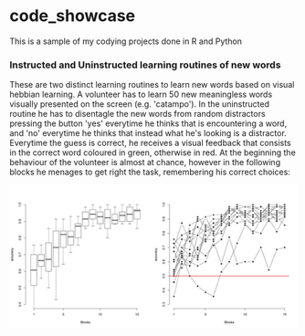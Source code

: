 # code_showcase
This is a sample of my codying projects done in R and Python
### Instructed and Uninstructed learning routines of new words
These are two distinct learning routines to learn new words based on visual hebbian learning. A volunteer has to learn 50 new meaningless words visually presented on the screen (e.g. 'catampo'). In the uninstructed routine he has to disentagle the new words from random distractors pressing the button 'yes' everytime he thinks that is encountering a word, and 'no' everytime he thinks that instead what he's looking is a distractor. Everytime the guess is correct, he receives a visual feedback that consists in the correct word coloured in green, otherwise in red. At the beginning the behaviour of the volunteer is almost at chance, however in the following blocks he menages to get right the task, remembering his correct choices:

![Learning trajectory of participants in the uninstructed learning](unlearningTrajectories.jpg)
